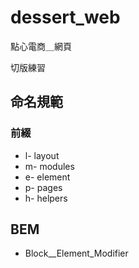 # dessert_web
點心電商＿網頁

切版練習


## 命名規範

### 前綴
 * l- layout
 * m- modules
 * e- element
 * p- pages
 * h- helpers
 
 
## BEM
 * Block__Element_Modifier
